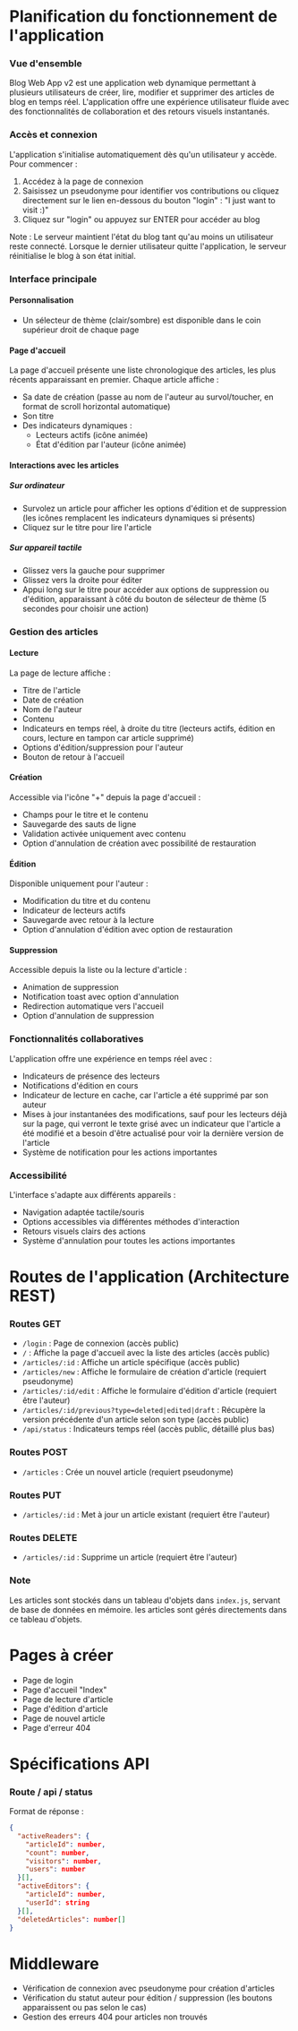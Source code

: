 # Planification du fonctionnement de l'application

### Vue d'ensemble
Blog Web App v2 est une application web dynamique permettant à plusieurs utilisateurs de créer, lire, modifier et supprimer des articles de blog en temps réel. L'application offre une expérience utilisateur fluide avec des fonctionnalités de collaboration et des retours visuels instantanés.

### Accès et connexion
L'application s'initialise automatiquement dès qu'un utilisateur y accède. Pour commencer :
1. Accédez à la page de connexion
2. Saisissez un pseudonyme pour identifier vos contributions ou cliquez directement sur le lien en-dessous du bouton "login" : "I just want to visit :)"
3. Cliquez sur "login" ou appuyez sur ENTER pour accéder au blog

Note : Le serveur maintient l'état du blog tant qu'au moins un utilisateur reste connecté. Lorsque le dernier utilisateur quitte l'application, le serveur réinitialise le blog à son état initial.

### Interface principale
#### Personnalisation
- Un sélecteur de thème (clair/sombre) est disponible dans le coin supérieur droit de chaque page

#### Page d'accueil
La page d'accueil présente une liste chronologique des articles, les plus récents apparaissant en premier. Chaque article affiche :
- Sa date de création (passe au nom de l'auteur au survol/toucher, en format de scroll horizontal automatique)
- Son titre
- Des indicateurs dynamiques :
  - Lecteurs actifs (icône animée)
  - État d'édition par l'auteur (icône animée)

#### Interactions avec les articles
##### Sur ordinateur
- Survolez un article pour afficher les options d'édition et de suppression (les icônes remplacent les indicateurs dynamiques si présents)
- Cliquez sur le titre pour lire l'article

##### Sur appareil tactile
- Glissez vers la gauche pour supprimer
- Glissez vers la droite pour éditer
- Appui long sur le titre pour accéder aux options de suppression ou d'édition, apparaissant à côté du bouton de sélecteur de thème (5 secondes pour choisir une action)

### Gestion des articles
#### Lecture
La page de lecture affiche :
- Titre de l'article
- Date de création
- Nom de l'auteur
- Contenu
- Indicateurs en temps réel, à droite du titre (lecteurs actifs, édition en cours, lecture en tampon car article supprimé)
- Options d'édition/suppression pour l'auteur
- Bouton de retour à l'accueil

#### Création
Accessible via l'icône "+" depuis la page d'accueil :
- Champs pour le titre et le contenu
- Sauvegarde des sauts de ligne
- Validation activée uniquement avec contenu
- Option d'annulation de création avec possibilité de restauration

#### Édition
Disponible uniquement pour l'auteur :
- Modification du titre et du contenu
- Indicateur de lecteurs actifs
- Sauvegarde avec retour à la lecture
- Option d'annulation d'édition avec option de restauration

#### Suppression
Accessible depuis la liste ou la lecture d'article :
- Animation de suppression
- Notification toast avec option d'annulation
- Redirection automatique vers l'accueil
- Option d'annulation de suppression

### Fonctionnalités collaboratives
L'application offre une expérience en temps réel avec :
- Indicateurs de présence des lecteurs
- Notifications d'édition en cours
- Indicateur de lecture en cache, car l'article a été supprimé par son auteur
- Mises à jour instantanées des modifications, sauf pour les lecteurs déjà sur la page, qui verront le texte grisé avec un indicateur que l'article a été modifié et a besoin d'être actualisé pour voir la dernière version de l'article
- Système de notification pour les actions importantes

### Accessibilité
L'interface s'adapte aux différents appareils :
- Navigation adaptée tactile/souris
- Options accessibles via différentes méthodes d'interaction
- Retours visuels clairs des actions
- Système d'annulation pour toutes les actions importantes

# Routes de l'application (Architecture REST)
### Routes GET
  - `/login` : Page de connexion (accès public)
  - `/` : Affiche la page d'accueil avec la liste des articles (accès public)
  - `/articles/:id` : Affiche un article spécifique (accès public)
  - `/articles/new` : Affiche le formulaire de création d'article (requiert pseudonyme)
  - `/articles/:id/edit` : Affiche le formulaire d'édition d'article (requiert être l'auteur)
  - `/articles/:id/previous?type=deleted|edited|draft` : Récupère la version précédente d'un article selon son type (accès public)
  - `/api/status` : Indicateurs temps réel (accès public, détaillé plus bas)

### Routes POST
- `/articles` : Crée un nouvel article (requiert pseudonyme)

### Routes PUT
- `/articles/:id` : Met à jour un article existant (requiert être l'auteur)

### Routes DELETE
- `/articles/:id` : Supprime un article (requiert être l'auteur)

### Note
Les articles sont stockés dans un tableau d'objets dans `index.js`, servant de base de données en mémoire. les articles sont gérés directements dans ce tableau d'objets.

# Pages à créer
- Page de login
- Page d'accueil "Index"
- Page de lecture d'article
- Page d'édition d'article
- Page de nouvel article
- Page d'erreur 404

# Spécifications API
### Route / api / status
Format de réponse : 
```json
{
  "activeReaders": {
    "articleId": number,
    "count": number,
    "visitors": number,
    "users": number
  }[],
  "activeEditors": {
    "articleId": number,
    "userId": string
  }[],
  "deletedArticles": number[]
}
```

# Middleware
- Vérification de connexion avec pseudonyme pour création d'articles
- Vérification du statut auteur pour édition / suppression (les boutons apparaissent ou pas selon le cas)
- Gestion des erreurs 404 pour articles non trouvés
